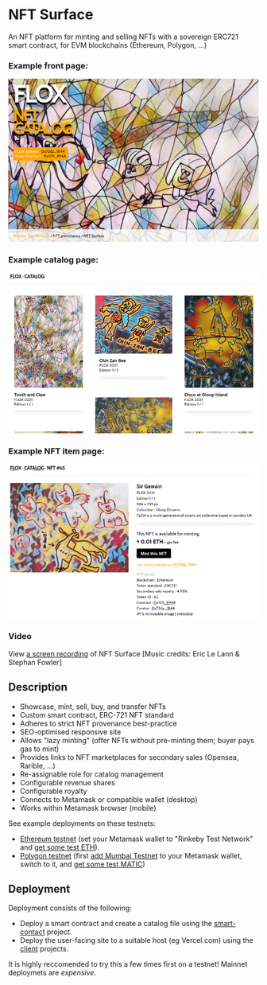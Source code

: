 # NFT Surface

An NFT platform for minting and selling NFTs with a sovereign ERC721 smart contract, for EVM blockchains (Ethereum, Polygon, ...) 

### Example front page:

![NFT display/minting page](/docs/front.png?raw=true "NFT display/minting page")

### Example catalog page:

![NFT gallery page](/docs/catalog.png?raw=true "NFT gallery page")

### Example NFT item page:

![NFT display/minting page](/docs/nft.png?raw=true "NFT display/minting page")

### Video

View [a screen recording](https://photos.google.com/share/AF1QipOCXujeQ6RovqSewodsY6nSk4Sa46eViRzjjlekzoxDEMJ9-VZbCPjeBj7UFQnIvw/photo/AF1QipMyCD13dLabWzr23UmUROluZzrTa6Z16r3UB8si?key=YnJpTFJ4bThOVzVVOFd6aHplN1VHOXBlTVRfenhB) of NFT Surface [Music credits: Eric Le Lann & Stephan Fowler]

## Description

* Showcase, mint, sell, buy, and transfer NFTs
* Custom smart contract, ERC-721 NFT standard
* Adheres to strict NFT provenance best-practice
* SEO-optimised responsive site
* Allows "lazy minting" (offer NFTs without pre-minting them; buyer pays gas to mint)
* Provides links to NFT marketplaces for secondary sales (Opensea, Rarible, ...)
* Re-assignable role for catalog management
* Configurable revenue shares
* Configurable royalty
* Connects to Metamask or compatible wallet (desktop)
* Works within Metamask browser (mobile)

See example deployments on these testnets: 
- [Ethereum testnet](https://nft-surface.vercel.app/) (set your Metamask wallet to "Rinkeby Test Network" and [get some test ETH](https://www.google.com/search?q=rinkeby+faucet)). 
- [Polygon testnet](https://nft-surface-1yq9h1kix-stephanfowler.vercel.app/) (first [add Mumbai Testnet](https://docs.polygon.technology/docs/develop/metamask/config-polygon-on-metamask/) to your Metamask wallet, switch to it, and [get some test MATIC](https://www.google.com/search?q=mumbai+faucet)) 

## Deployment

Deployment consists of the following:

* Deploy a smart contract and create a catalog file using the [smart-contact](/smart-contract/) project.
* Deploy the user-facing site to a suitable host (eg Vercel.com) using the [client](/client/) projects.

It is highly reccomended to try this a few times first on a testnet! Mainnet deploymets are _expensive_.
